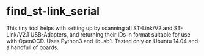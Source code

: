 # find_st-link_serial
This tiny tool helps with setting up by scanning all ST-Link/V2 and ST-Link/V2.1 USB-Adapters, and returning their IDs in format suitable for use with OpenOCD. Uses Python3 and libusb1. Tested only on Ubuntu 14.04 and a handfull of boards.
